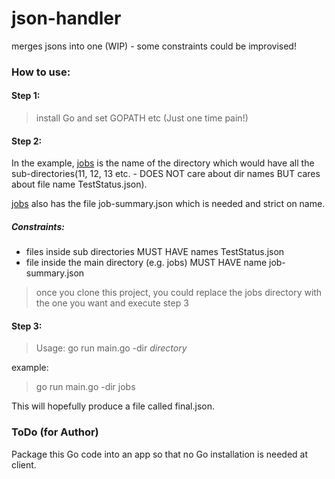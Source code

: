 # json-handler
merges jsons into one (WIP) - some constraints could be improvised!

### How to use:

#### Step 1:
> install Go and set GOPATH etc 
(Just one time pain!)

#### Step 2:
In the example, [jobs](jobs/) is the name of the directory which would have all the sub-directories(11, 12, 13 etc. - DOES NOT care about dir names BUT cares about file name TestStatus.json).

[jobs](jobs/) also has the file job-summary.json which is needed and strict on name.

##### Constraints:
- files inside sub directories MUST HAVE names TestStatus.json
- file inside the main directory (e.g. jobs) MUST HAVE name job-summary.json

> once you clone this project, you could replace the jobs directory with the one you want and execute step 3

#### Step 3:

> Usage: go run main.go -dir _directory_

example:
> go run main.go -dir jobs

This will hopefully produce a file called final.json.


### ToDo (for Author)

Package this Go code into an app so that no Go installation is needed at client.


